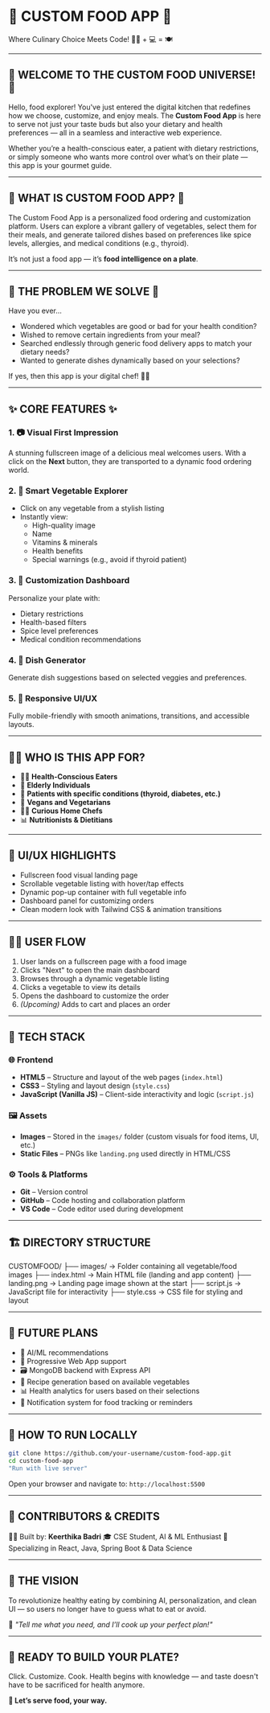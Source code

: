 # 🥗 CUSTOM FOOD APP 🍛

Where Culinary Choice Meets Code! 🧑‍🍳 + 💻 = 🍽️

---

## 🌟 WELCOME TO THE CUSTOM FOOD UNIVERSE! 🌟

Hello, food explorer! You've just entered the digital kitchen that redefines how we choose, customize, and enjoy meals. The **Custom Food App** is here to serve not just your taste buds but also your dietary and health preferences — all in a seamless and interactive web experience.

Whether you’re a health-conscious eater, a patient with dietary restrictions, or simply someone who wants more control over what’s on their plate — this app is your gourmet guide.

---

## 🍴 WHAT IS CUSTOM FOOD APP? 🍴

The Custom Food App is a personalized food ordering and customization platform. Users can explore a vibrant gallery of vegetables, select them for their meals, and generate tailored dishes based on preferences like spice levels, allergies, and medical conditions (e.g., thyroid).

It’s not just a food app — it’s **food intelligence on a plate**.

---

## 🍠 THE PROBLEM WE SOLVE 🍠

Have you ever...

- Wondered which vegetables are good or bad for your health condition?
- Wished to remove certain ingredients from your meal?
- Searched endlessly through generic food delivery apps to match your dietary needs?
- Wanted to generate dishes dynamically based on your selections?

If yes, then this app is your digital chef! 👨‍🍳

---

## ✨ CORE FEATURES ✨

### 1. 📷 Visual First Impression
A stunning fullscreen image of a delicious meal welcomes users. With a click on the **Next** button, they are transported to a dynamic food ordering world.

### 2. 🥦 Smart Vegetable Explorer
- Click on any vegetable from a stylish listing  
- Instantly view:
  - High-quality image  
  - Name  
  - Vitamins & minerals  
  - Health benefits  
  - Special warnings (e.g., avoid if thyroid patient)

### 3. 🧾 Customization Dashboard
Personalize your plate with:
- Dietary restrictions  
- Health-based filters  
- Spice level preferences  
- Medical condition recommendations

### 4. 🍲 Dish Generator
Generate dish suggestions based on selected veggies and preferences.

### 5. 📱 Responsive UI/UX
Fully mobile-friendly with smooth animations, transitions, and accessible layouts.

---

## 🧑‍⚕️ WHO IS THIS APP FOR?

- 🧘‍♀️ **Health-Conscious Eaters**
- 👵 **Elderly Individuals**
- 🏥 **Patients with specific conditions (thyroid, diabetes, etc.)**
- 🥑 **Vegans and Vegetarians**
- 👨‍🍳 **Curious Home Chefs**
- 📊 **Nutritionists & Dietitians**

---

## 🎨 UI/UX HIGHLIGHTS

- Fullscreen food visual landing page  
- Scrollable vegetable listing with hover/tap effects  
- Dynamic pop-up container with full vegetable info  
- Dashboard panel for customizing orders  
- Clean modern look with Tailwind CSS & animation transitions  

---

## 🧑‍🍳 USER FLOW

1. User lands on a fullscreen page with a food image  
2. Clicks "Next" to open the main dashboard  
3. Browses through a dynamic vegetable listing  
4. Clicks a vegetable to view its details  
5. Opens the dashboard to customize the order  
6. *(Upcoming)* Adds to cart and places an order  

---

## 🧰 TECH STACK

### 🌐 Frontend
- **HTML5** – Structure and layout of the web pages (`index.html`)
- **CSS3** – Styling and layout design (`style.css`)
- **JavaScript (Vanilla JS)** – Client-side interactivity and logic (`script.js`)

### 🖼️ Assets
- **Images** – Stored in the `images/` folder (custom visuals for food items, UI, etc.)
- **Static Files** – PNGs like `landing.png` used directly in HTML/CSS

### ⚙️ Tools & Platforms
- **Git** – Version control
- **GitHub** – Code hosting and collaboration platform
- **VS Code** – Code editor used during development

---

## 🏗️ DIRECTORY STRUCTURE

CUSTOMFOOD/
├── images/            → Folder containing all vegetable/food images
├── index.html         → Main HTML file (landing and app content)
├── landing.png        → Landing page image shown at the start
├── script.js          → JavaScript file for interactivity
├── style.css          → CSS file for styling and layout

---

## 🌱 FUTURE PLANS

* 🧬 AI/ML recommendations
* 📱 Progressive Web App support
* 🗃️ MongoDB backend with Express API
* 🧾 Recipe generation based on available vegetables
* 📊 Health analytics for users based on their selections
* 🔔 Notification system for food tracking or reminders

---

## 🧩 HOW TO RUN LOCALLY

```bash
git clone https://github.com/your-username/custom-food-app.git
cd custom-food-app
"Run with live server"
```

Open your browser and navigate to: `http://localhost:5500`

---

## 🤝 CONTRIBUTORS & CREDITS

👩‍💻 Built by: **Keerthika Badri**
🎓 CSE Student, AI & ML Enthusiast
💼 Specializing in React, Java, Spring Boot & Data Science

---

## 🔮 THE VISION

To revolutionize healthy eating by combining AI, personalization, and clean UI — so users no longer have to guess what to eat or avoid.

💬 *"Tell me what you need, and I’ll cook up your perfect plan!"*

---

## 🚀 READY TO BUILD YOUR PLATE?

Click. Customize. Cook. Health begins with knowledge — and taste doesn't have to be sacrificed for health anymore.

**🥄 Let’s serve food, your way.**
